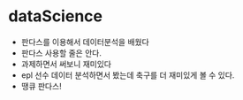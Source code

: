 # dataScience

* 판다스를 이용해서 데이터분석을 배웠다
* 판다스 사용할 줄은 안다.
* 과제하면서 써보니 재미있다
* epl 선수 데이터 분석하면서 봤는데 축구를 더 재미있게 볼 수 있다.
* 땡큐 판다스!
